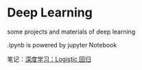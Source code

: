 # Deep Learning
some projects and materials of deep learning

.ipynb is powered by jupyter Notebook

笔记：[深度学习：Logistic 回归](http://binweber.top/2017/09/12/deep_learning_1/)
     
